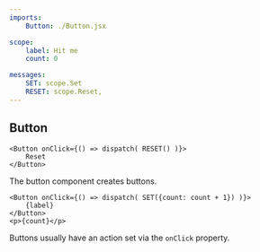 ```yaml
---
imports:
    Button: ./Button.jsx

scope:
    label: Hit me
    count: 0

messages:
    SET: scope.Set
    RESET: scope.Reset,
---
```


Button
----

```render html aside
<Button onClick={() => dispatch( RESET() )}>
    Reset
</Button>
```

The button component creates buttons.

```show html
<Button onClick={() => dispatch( SET({count: count + 1}) )}>
    {label}
</Button>
<p>{count}</p>
```

Buttons usually have an action set via the `onClick` property.
